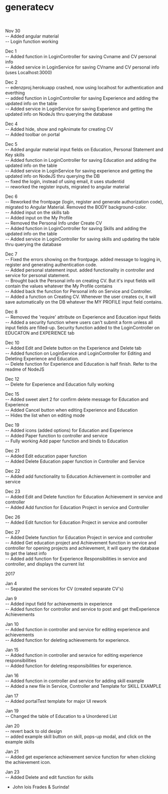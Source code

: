 # generatecv
<br>


Nov 30 <br>
-- Added angular material <br>
-- Login function working <br>

Dec 1 <br>
-- Added function in LoginController for saving Cvname and CV personal info <br>
-- Added service in LoginService for saving CVname and CV personal info (uses Localhost:3000) <br>

Dec 2 <br>
-- edenzproj.herokuapp crashed, now using localhost for authentication and everthing <br>
-- added function in LoginController for saving Experience and adding the updated info on the table <br>
-- Added service in LoginService for saving Experience and getting the updated info on NodeJs thru querying the database <br>


Dec 4 <br>
-- Added hide, show and ngAnimate for creating CV <br>
-- Added toolbar on portal <br>

Dec 5 <br>
-- Added angular material input fields on Education, Personal Statement and Key skills <br>
-- Added function in LoginController for saving Education and adding the updated info on the table <br>
-- Added service in LoginService for saving experience and getting the updated info on NodeJS thru querying the DB <br>
-- fixed the login, instead of using email, it uses studentid <br>
-- reworked the register inputs, migrated to angular material <br>

Dec 6 <br>
-- Reworked the frontpage (login, register and generate authorization code), migrated to Angular Material. Removed the BODY background-color. <br>
-- Added input on the skills tab <br>
-- Added input on the My Profile <br>
-- Removed the Personal Info under Create CV <br>
-- Added function in LoginController for saving Skills and adding the updated info on the table <br>
-- Added service in LoginController for saving skills and updating the table thru querying the database <br>

Dec 7 <br>
-- Fixed the errors showing on the frontpage. added message to logging in, register and generating authentication code. <br>
-- Added personal statement input. added functionality in controller and service for personal statement. <br>
-- Brought back the Personal info on creating CV. But it's input fields will contain the values whatever the My Profile contains <br>
-- Added back the function for Personal info on Service and Controller. <br>
-- Added a function on Creating CV. Whenever the user creates cv, it will save automatically on the DB whatever the MY PROFILE input field contains. <br>

Dec 8 <br>
-- Removed the 'require' attribute on Experience and Education input fields <br>
-- Added a security function where users can't submit a form unless all input fields are filled-up. Security function added to the LoginController on EDUCATON and EXPERIENCE tab <br>

Dec 10 <br>
-- Added Edit and Delete button on the Experience and Delete tab <br>
-- Added function on LoginService and LoginController for Editing and Deleting Experience and Education. <br>
-- Delete function for Experience and Education is half finish. Refer to the readme of NodeJS <br>

Dec 12 <br>
-- Delete for Experience and Education fully working <br>

Dec 15 <br>
-- Added sweet alert 2 for confirm delete message for Education and Experience <br>
-- Added Cancel button when editing Experience and Education <br>
-- Hides the list when on editing mode <br>

Dec 19 <br>
-- Added icons (added options) for Education and Experience <br>
-- Added Paper function to controller and service <br>
-- Fully working Add paper function and binds to Education <br>

Dec 21 <br>
-- Added Edit education paper function <br>
-- Added Delete Education paper function in Controller and Service <br>

Dec 22 <br>
-- Added add functionality to Education Achievement in controller and service <br>

Dec 23 <br>
-- Added Edit and Delete function for Education Achievement in service and controller <br>
-- Added Add function for Education Project in service and Controller <br>

Dec 26 <br>
-- Added Edit function for Education Project in service and controller <br>

Dec 27 <br>
-- Added Delete function for Education Project in service and controller <br>
-- Added Get education project and Achievement function in service and controller for opening projects and achievement, it will query the database to get the latest info <br>
-- Added add function for Experience Responsibilities in service and controller, and displays the current list <br>



2017 <br>

Jan 4 <br>
-- Separated the services for CV (created separate CV's) <br>


Jan 9 <br>
-- Added input field for achievements in experience<br>
-- Added function for controllor and service to post and get theExperience Achievements<br>

Jan 10 <br>
-- Added function in controller and service for editing experience and achievements <br>
-- Added function for deleting achievements for experience.<br>

Jan 15 <br>
-- Added function in controller and seravice for editing experience responsibilities <br>
-- Added function for deleting responsibilities for experience.<br>

Jan 16 <br>
-- Added function in controller and service for adding skill example <br>
-- Added a new file in Service, Controller and Template for SKILL EXAMPLE <br>

Jan 17 <br>
-- Added portalTest template for major UI rework <br>

Jan 19 <br>
-- Changed the table of Education to a Unordered List <br>

Jan 20 <br>
-- revert back to old design <br>
-- added example skill button on skill, pops-up modal, and click on the example skills <br>

Jan 21 <br>
-- Added get experience achievement service function for when clicking the achievement icon. <br>

Jan 23 <br>
-- Added Delete and edit function for skills <br>


- John lois Frades & Surinda! <br>

